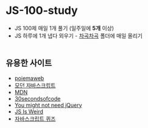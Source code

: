 # JS-100-study
- JS 100제 매일 1개 풀기 (일주일에 **5개** 이상)
- JS 하루에 1개 냅다 외우기 - [차곡차곡](https://github.com/yuzomi/JS-100-study/tree/main/%EC%B0%A8%EA%B3%A1%EC%B0%A8%EA%B3%A1) 폴더에 매일 올리기
<br><br>

## 유용한 사이트
- [poiemaweb](https://poiemaweb.com/)
- [모던 자바스크립트](https://ko.javascript.info/)
- [MDN](https://developer.mozilla.org/ko/docs/Web/JavaScript)
- [30secondsofcode](https://www.30secondsofcode.org/)
- [You might not need jQuery](https://youmightnotneedjquery.com/)
- [JS Is Weird](https://jsisweird.com/)
- [자바스크립트 퀴즈](https://inflearn-quiz.vercel.app/javascript)
